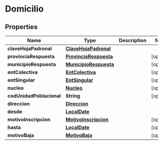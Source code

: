 # Domicilio

## Properties
Name | Type | Description | Notes
------------ | ------------- | ------------- | -------------
**claveHojaPadronal** | [**ClaveHojaPadronal**](ClaveHojaPadronal.md) |  | 
**provinciaRespuesta** | [**ProvinciaRespuesta**](ProvinciaRespuesta.md) |  |  [optional]
**municipioRespuesta** | [**MunicipioRespuesta**](MunicipioRespuesta.md) |  |  [optional]
**entColectiva** | [**EntColectiva**](EntColectiva.md) |  |  [optional]
**entSingular** | [**EntSingular**](EntSingular.md) |  |  [optional]
**nucleo** | [**Nucleo**](Nucleo.md) |  |  [optional]
**codUnidadPoblacional** | **String** |  |  [optional]
**direccion** | [**Direccion**](Direccion.md) |  | 
**desde** | [**LocalDate**](LocalDate.md) |  | 
**motivoInscripcion** | [**MotivoInscripcion**](MotivoInscripcion.md) |  |  [optional]
**hasta** | [**LocalDate**](LocalDate.md) |  |  [optional]
**motivoBaja** | [**MotivoBaja**](MotivoBaja.md) |  |  [optional]
